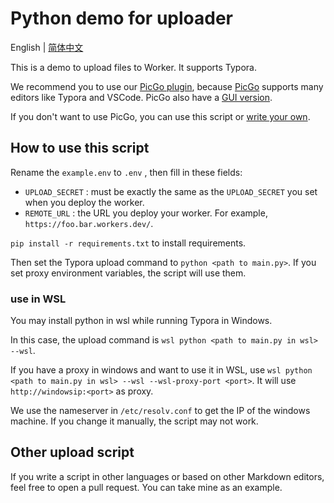 # Python demo for uploader

English | [简体中文](./README_zh-cn.md)

This is a demo to upload files to Worker. It supports Typora.

We recommend you to use our [PicGo plugin](https://github.com/cmj2002/picgo-CF-R2), because [PicGo](https://github.com/PicGo/PicGo-Core) supports many editors like Typora and VSCode. PicGo also have a [GUI version](https://github.com/Molunerfinn/PicGo).

If you don't want to use PicGo, you can use this script or [write your own](#other-upload-script).

## How to use this script

Rename the `example.env` to `.env` , then fill in these fields:

- `UPLOAD_SECRET` : must be exactly the same as the `UPLOAD_SECRET` you set when you deploy the worker.
- `REMOTE_URL` : the URL you deploy your worker. For example, `https://foo.bar.workers.dev/`.

`pip install -r requirements.txt` to install requirements.

Then set the Typora upload command to `python <path to main.py>`. If you set proxy environment variables, the script will use them.

### use in WSL

You may install python in wsl while running Typora in Windows.

In this case, the upload command is `wsl python <path to main.py in wsl> --wsl`.

If you have a proxy in windows and want to use it in WSL, use `wsl python <path to main.py in wsl> --wsl --wsl-proxy-port <port>`. It will use `http://windowsip:<port>` as proxy.

We use the nameserver in `/etc/resolv.conf` to get the IP of the windows machine. If you change it manually, the script may not work.

## Other upload script

If you write a script in other languages or based on other Markdown editors, feel free to open a pull request. You can take mine as an example.
